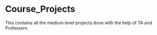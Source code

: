 # Course_Projects
This contains all the medium level projects done with the help of TA and Professors
